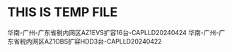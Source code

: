 # THIS IS TEMP FILE
华南-广州-广东省税内网区AZ1EVS扩容16台-CAPLLD20240424
华南-广州-广东省税内网区AZ1OBS扩容HDD3台-CAPLLD20240422
